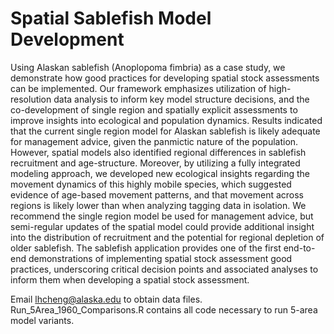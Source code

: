 # Spatial Sablefish Model Development

Using Alaskan sablefish (Anoplopoma fimbria) as a case study, we demonstrate how good practices for developing spatial stock assessments can be implemented. Our framework emphasizes utilization of high-resolution data analysis to inform key model structure decisions, and the co-development of single region and spatially explicit assessments to improve insights into ecological and population dynamics. Results indicated that the current single region model for Alaskan sablefish is likely adequate for management advice, given the panmictic nature of the population. However, spatial models also identified regional differences in sablefish recruitment and age-structure. Moreover, by utilizing a fully integrated modeling approach, we developed new ecological insights regarding the movement dynamics of this highly mobile species, which suggested evidence of age-based movement patterns, and that movement across regions is likely lower than when analyzing tagging data in isolation. We recommend the single region model be used for management advice, but semi-regular updates of the spatial model could provide additional insight into the distribution of recruitment and the potential for regional depletion of older sablefish. The sablefish application provides one of the first end-to-end demonstrations of implementing spatial stock assessment good practices, underscoring critical decision points and associated analyses to inform them when developing a spatial stock assessment. 

Email lhcheng@alaska.edu to obtain data files. Run_5Area_1960_Comparisons.R contains all code necessary to run 5-area model variants. 
